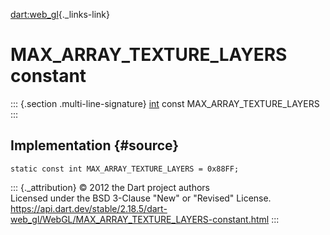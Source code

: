 [dart:web\_gl](../../dart-web_gl/dart-web_gl-library){._links-link}

MAX\_ARRAY\_TEXTURE\_LAYERS constant
====================================

::: {.section .multi-line-signature}
[int](../../dart-core/int-class) const MAX\_ARRAY\_TEXTURE\_LAYERS
:::

Implementation {#source}
--------------

``` {.language-dart data-language="dart"}
static const int MAX_ARRAY_TEXTURE_LAYERS = 0x88FF;
```

::: {._attribution}
© 2012 the Dart project authors\
Licensed under the BSD 3-Clause \"New\" or \"Revised\" License.\
<https://api.dart.dev/stable/2.18.5/dart-web_gl/WebGL/MAX_ARRAY_TEXTURE_LAYERS-constant.html>
:::
